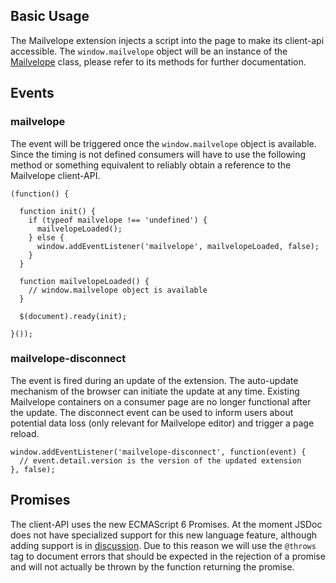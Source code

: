 ## Basic Usage

The Mailvelope extension injects a script into the page to make its client-api accessible.
The `window.mailvelope` object will be an instance of the [Mailvelope](Mailvelope.html) class, please refer to its methods for further documentation.

## Events

### mailvelope

The event will be triggered once the `window.mailvelope` object is available.
Since the timing is not defined consumers will have to use the following method or something equivalent to reliably obtain a reference to the Mailvelope client-API.
```
(function() {

  function init() {
    if (typeof mailvelope !== 'undefined') {
      mailvelopeLoaded();
    } else {
      window.addEventListener('mailvelope', mailvelopeLoaded, false);
    }
  }

  function mailvelopeLoaded() {
    // window.mailvelope object is available
  }

  $(document).ready(init);

}());
```

### mailvelope-disconnect

The event is fired during an update of the extension. The auto-update mechanism of the browser can initiate the update at any time.
Existing Mailvelope containers on a consumer page are no longer functional after the update. The disconnect event can be used to inform users about potential data loss (only relevant for Mailvelope editor) and trigger a page reload.
```
window.addEventListener('mailvelope-disconnect', function(event) {
  // event.detail.version is the version of the updated extension
}, false);
```

## Promises

The client-API uses the new ECMAScript 6 Promises. At the moment JSDoc does not have specialized support for this new
language feature, although adding support is in [discussion](https://github.com/jsdoc3/jsdoc/issues/509). Due to this reason
we will use the `@throws` tag to document errors that should be expected in the rejection of a promise and will not actually
be thrown by the function returning the promise.
